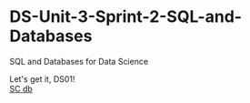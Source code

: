 # DS-Unit-3-Sprint-2-SQL-and-Databases
SQL and Databases for Data Science

Let's get it, DS01!  
[SC db](https://github.com/johnpharmd/DS-Unit-3-Sprint-2-SQL-and-Databases/blob/master/northwind_small.sqlite3)  

